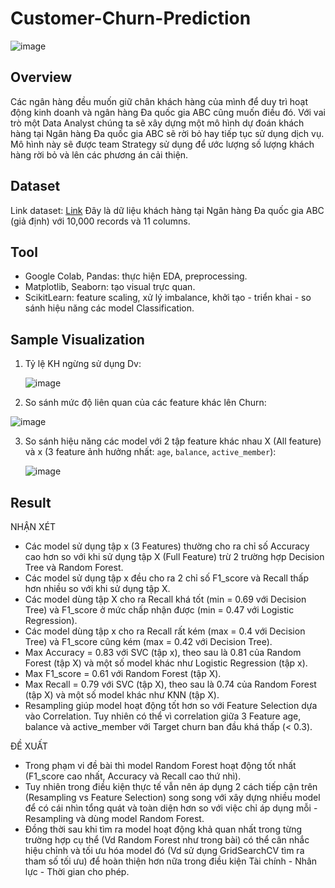 # Customer-Churn-Prediction

![image](https://github.com/dthcong/Customer-Churn-Prediction/assets/156085700/3cc1849e-75c7-4ed3-b100-18f5166240db)

## Overview

Các ngân hàng đều muốn giữ chân khách hàng của mình để duy trì hoạt động kinh doanh và ngân hàng Đa quốc gia ABC cũng muốn điều đó. 
Với vai trò một Data Analyst chúng ta sẽ xây dựng một mô hình dự đoán khách hàng tại Ngân hàng Đa quốc gia ABC sẽ rời bỏ hay tiếp tục sử dụng dịch vụ.
Mô hình này sẽ được team Strategy sử dụng để ước lượng số lượng khách hàng rời bỏ và lên các phương án cải thiện.
 
## Dataset

Link dataset: [Link](https://drive.google.com/file/d/1fFqLRizk_W9WCtRVKusQclwDU_5KaUg7/view?usp=drive_link)
Đây là dữ liệu khách hàng tại Ngân hàng Đa quốc gia ABC (giả định) với 10,000 records và 11 columns.

## Tool

- Google Colab, Pandas: thực hiện EDA, preprocessing.
- Matplotlib, Seaborn: tạo visual trực quan.
- ScikitLearn: feature scaling, xử lý imbalance, khởi tạo - triển khai - so sánh hiệu năng các model Classification.

## Sample Visualization

1. Tỷ lệ KH ngừng sử dụng Dv:

   ![image](https://github.com/dthcong/Customer-Churn-Prediction/assets/156085700/1c1872c8-5ada-43b4-892a-0be469b64317)
   
2. So sánh mức độ liên quan của các feature khác lên Churn:

  ![image](https://github.com/dthcong/Customer-Churn-Prediction/assets/156085700/25c2502f-b905-41a9-b41c-0f7d6a786c1b)

3. So sánh hiệu năng các model với 2 tập feature khác nhau X (All feature) và x (3 feature ảnh hưởng nhất: `age`, `balance`, `active_member`):

   ![image](https://github.com/dthcong/Customer-Churn-Prediction/assets/156085700/7c11a377-18d2-4f04-8fec-451cd417a88b)

## Result

NHẬN XÉT

- Các model sử dụng tập x (3 Features) thường cho ra chỉ số Accuracy cao hơn so với khi sử dụng tập X (Full Feature) trừ 2 trường hợp Decision Tree và Random Forest.
- Các model sử dụng tập x đều cho ra 2 chỉ số F1_score và Recall thấp hơn nhiều so với khi sử dụng tập X.
- Các model dùng tập X cho ra Recall khá tốt (min = 0.69 với Decision Tree) và F1_score ở mức chấp nhận được (min = 0.47 với Logistic Regression).
- Các model dùng tập x cho ra Recall rất kém (max = 0.4 với Decision Tree) và F1_score cũng kém (max = 0.42 với Decision Tree).
- Max Accuracy = 0.83 với SVC (tập x), theo sau là 0.81 của Random Forest (tập X) và một số model khác như Logistic Regression (tập x).
- Max F1_score = 0.61 với Random Forest (tập X).
- Max Recall = 0.79 với SVC (tập X), theo sau là 0.74 của Random Forest (tập X) và một số model khác như KNN (tập X).
- Resampling giúp model hoạt động tốt hơn so với Feature Selection dựa vào Correlation. Tuy nhiên có thể vì correlation giữa 3 Feature age, balance và active_member với Target churn ban đầu khá thấp (< 0.3).

ĐỀ XUẤT

- Trong phạm vi đề bài thì model Random Forest hoạt động tốt nhất (F1_score cao nhất, Accuracy và Recall cao thứ nhì).
- Tuy nhiên trong điều kiện thực tế vẫn nên áp dụng 2 cách tiếp cận trên (Resampling vs Feature Selection) song song với xây dựng nhiều model để có cái nhìn tổng quát và toàn diện hơn so với việc chỉ áp dụng mỗi - Resampling và dùng model Random Forest.
- Đồng thời sau khi tìm ra model hoạt động khả quan nhất trong từng trường hợp cụ thể (Vd Random Forest như trong bài) có thể cân nhắc hiệu chỉnh và tối ưu hóa model đó (Vd sử dụng GridSearchCV tìm ra tham số tối ưu) để hoàn thiện hơn nữa trong điều kiện Tài chính - Nhân lực - Thời gian cho phép.
